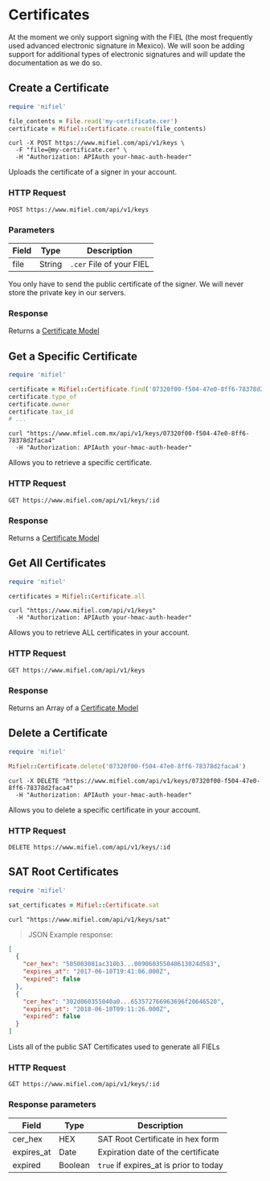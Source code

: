 # Certificates

At the moment we only support signing with the FIEL (the most frequently used advanced electronic signature in Mexico). We will  soon be adding support for additional types of electronic signatures and will update the documentation as we do so.

## Create a Certificate

```ruby
require 'mifiel'

file_contents = File.read('my-certificate.cer')
certificate = Mifiel::Certificate.create(file_contents)
```

```shell
curl -X POST https://www.mifiel.com/api/v1/keys \
  -F "file=@my-certificate.cer" \
  -H "Authorization: APIAuth your-hmac-auth-header"
```

Uploads the certificate of a signer in your account.

### HTTP Request

`POST https://www.mifiel.com/api/v1/keys`

### Parameters

Field | Type |  Description
----- | ---- | ------------
file  | String | `.cer` File of your FIEL

<aside class="info">
  You only have to send the public certificate of the signer. We will never store the private key in our servers.
</aside>

### Response

Returns a [Certificate Model](#certificate)

## Get a Specific Certificate

```ruby
require 'mifiel'

certificate = Mifiel::Certificate.find('07320f00-f504-47e0-8ff6-78378d2faca4')
certificate.type_of
certificate.owner
certificate.tax_id
# ...
```

```shell
curl "https://www.mfiel.com.mx/api/v1/keys/07320f00-f504-47e0-8ff6-78378d2faca4"
  -H "Authorization: APIAuth your-hmac-auth-header"
```

Allows you to retrieve a specific certificate.

### HTTP Request

`GET https://www.mifiel.com/api/v1/keys/:id`

### Response

Returns a [Certificate Model](#certificate)

## Get All Certificates

```ruby
require 'mifiel'

certificates = Mifiel::Certificate.all
```

```shell
curl "https://www.mifiel.com/api/v1/keys"
  -H "Authorization: APIAuth your-hmac-auth-header"
```

Allows you to retrieve ALL certificates in your account.

### HTTP Request

`GET https://www.mifiel.com/api/v1/keys`

### Response

Returns an Array of a [Certificate Model](#certificate)

## Delete a Certificate

```ruby
require 'mifiel'

Mifiel::Certificate.delete('07320f00-f504-47e0-8ff6-78378d2faca4')
```

```shell
curl -X DELETE "https://www.mifiel.com/api/v1/keys/07320f00-f504-47e0-8ff6-78378d2faca4"
  -H "Authorization: APIAuth your-hmac-auth-header"
```

Allows you to delete a specific certificate in your account.

### HTTP Request

`DELETE https://www.mifiel.com/api/v1/keys/:id`

## SAT Root Certificates

```ruby
require 'mifiel'

sat_certificates = Mifiel::Certificate.sat
```

```shell
curl "https://www.mifiel.com/api/v1/keys/sat"
```

> JSON Example response:

```json
[
  {
    "cer_hex": "505003081ac310b3...009060355040613024d583",
    "expires_at": "2017-06-10T19:41:06.000Z",
    "expired": false
  },
  {
    "cer_hex": "302d060355040a0...653572766963696f20646520",
    "expires_at": "2018-06-10T09:11:26.000Z",
    "expired": false
  }
]
```

Lists all of the public SAT Certificates used to generate all FIELs

### HTTP Request

`GET https://www.mifiel.com/api/v1/keys/:id`

### Response parameters

Field           | Type  |  Description
--------------- | ----  | -----------
cer_hex         | HEX   | SAT Root Certificate in hex form
expires_at      | Date  | Expiration date of the certificate
expired         | Boolean | `true` if expires_at is prior to today
